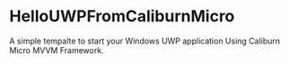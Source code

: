 # HelloUWPFromCaliburnMicro

A simple tempalte to start your Windows UWP application Using Caliburn Micro MVVM Framework.
